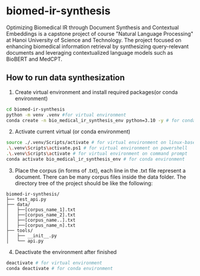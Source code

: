 # biomed-ir-synthesis
Optimizing Biomedical IR through Document Synthesis and Contextual Embeddings is a capstone project of course "Natural Language Processing" at Hanoi University of Science and Technology. The project focused on enhancing biomedical information retrieval by synthesizing query-relevant documents and leveraging contextualized language models such as BioBERT and MedCPT.

## How to run data synthesization

1. Create virtual environment and install required packages(or conda environment) 
```bash
cd biomed-ir-synthesis
python -m venv .venv #for virtual environment
conda create -n bio_medical_ir_synthesis_env python=3.10 -y # for conda environment
```

2. Activate current virtual (or conda environment)
```bash
source ./.venv/Scripts/activate # for virtual environment on linux-based terminal
.\.venv\Scripts\activate.ps1 # for virtual environment on powershell
.\.venv\Scripts\activate # for virtual environment on command prompt
conda activate bio_medical_ir_synthesis_env # for conda environment
```

3. Place the corpus (in forms of .txt), each line in the .txt file represent a document. There can be many corpus files inside the data folder. The directory tree of the project should be like the following:
```
biomed-ir-synthesis/
├── test_api.py
├── data/
│   ├──[corpus_name_1].txt
│   ├──[corpus_name_2].txt
│   ├──[corpus_name..].txt
│   ├──[corpus_name_n].txt
├── tools/
│   ├── __init__.py
│   └── api.py      
```
4. Deactivate the environment after finished
```bash
deactivate # for virtual environment
conda deactivate # for conda environment
```